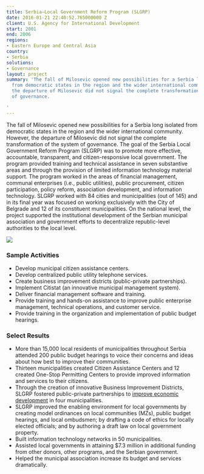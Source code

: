 ```yaml
---
title: Serbia—Local Government Reform Program (SLGRP)
date: 2016-01-21 22:40:52.765000000 Z
client: U.S. Agency for International Development
start: 2001
end: 2006
regions:
- Eastern Europe and Central Asia
country:
- Serbia
solutions:
- Governance
layout: project
summary: 'The fall of Milosevic opened new possibilities for a Serbia long isolated
  from democratic states in the region and the wider international community. However,
  the departure of Milosevic did not signal the complete transformation of the system
  of governance.

'
---
```


The fall of Milosevic opened new possibilities for a Serbia long isolated from democratic states in the region and the wider international community. However, the departure of Milosevic did not signal the complete transformation of the system of governance. The goal of the Serbia Local Government Reform Program (SLGRP) was to promote more effective, accountable, transparent, and citizen-responsive local government. The program provided training and technical assistance in seven substantive areas and through the provision of limited information technology material support. The program worked in the areas of financial management, communal enterprises (i.e., public utilities), public procurement, citizen participation, policy reform, association development, and information technology. SLGRP worked with 84 cities and municipalities (out of 145) and in its final year was focused on working exclusively with the City of Belgrade and 12 of its constituent municipalities. On the national level, the project supported the institutional development of the Serbian municipal association and government efforts to decentralize republic-level authorities to the local level.

![][1]

###  Sample Activities

* Develop municipal citizen assistance centers.
* Develop centralized public utility telephone services.
* Create business improvement districts (public-private partnerships).
* Implement Citistat (an innovative municipal management system).
* Deliver financial management software and training.
* Provide training and hands-on assistance to improve public enterprise management, technical operations, and customer service.
* Provide training in the organization and implementation of public budget hearings.

###  Select Results

* More than 15,000 local residents of municipalities throughout Serbia attended 200 public budget hearings to voice their concerns and ideas about how best to improve their communities.
* Thirteen municipalities created Citizen Assistance Centers and 12 created One-Stop Permitting Centers to provide improved information and services to their citizens.
* Through the creation of innovative Business Improvement Districts, SLGRP fostered public-private partnerships to [improve economic development][2] in four municipalities.
* SLGRP improved the enabling environment for local governments by creating model ordinances on local communities (MZs), public budget hearings, and local ombudsmen; by drafting a code of ethics for locally elected officials; and by authoring a draft law on local government property.
* Built information technology networks in 50 municipalities.
* Assisted local governments in attaining $7.3 million in additional funding from other donors, other programs, and the Serbian government.
* Helped the municipal association increase its budget and services dramatically.

[1]: /assets/images/projects/SLGP.jpg
[2]: /news/ten-years-and-counting-serbia-local-economic-development-association-throws
